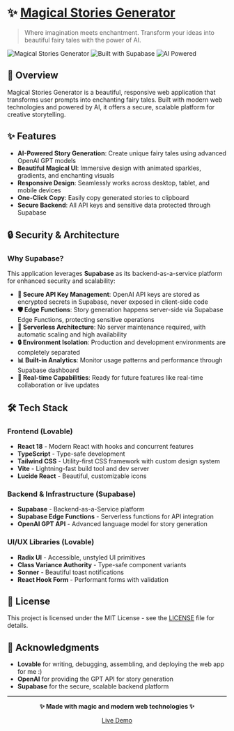 # ✨ [Magical Stories Generator](https://enchanted-context-scribe.lovable.app)

> Where imagination meets enchantment. Transform your ideas into beautiful fairy tales with the power of AI.

![Magical Stories Generator](https://img.shields.io/badge/Status-Live-brightgreen) ![Built with Supabase](https://img.shields.io/badge/Backend-Supabase-green) ![AI Powered](https://img.shields.io/badge/AI-OpenAI%20GPT-blue)

## 🌟 Overview

Magical Stories Generator is a beautiful, responsive web application that transforms user prompts into enchanting fairy tales. Built with modern web technologies and powered by AI, it offers a secure, scalable platform for creative storytelling.

## ✨ Features

- **AI-Powered Story Generation**: Create unique fairy tales using advanced OpenAI GPT models
- **Beautiful Magical UI**: Immersive design with animated sparkles, gradients, and enchanting visuals
- **Responsive Design**: Seamlessly works across desktop, tablet, and mobile devices
- **One-Click Copy**: Easily copy generated stories to clipboard
- **Secure Backend**: All API keys and sensitive data protected through Supabase

## 🔒 Security & Architecture

### Why Supabase?

This application leverages **Supabase** as its backend-as-a-service platform for enhanced security and scalability:

- **🔐 Secure API Key Management**: OpenAI API keys are stored as encrypted secrets in Supabase, never exposed in client-side code
- **🛡️ Edge Functions**: Story generation happens server-side via Supabase Edge Functions, protecting sensitive operations
- **🚀 Serverless Architecture**: No server maintenance required, with automatic scaling and high availability
- **🔒 Environment Isolation**: Production and development environments are completely separated
- **📊 Built-in Analytics**: Monitor usage patterns and performance through Supabase dashboard
- **🔄 Real-time Capabilities**: Ready for future features like real-time collaboration or live updates

## 🛠️ Tech Stack 

### Frontend (Lovable)
- **React 18** - Modern React with hooks and concurrent features
- **TypeScript** - Type-safe development
- **Tailwind CSS** - Utility-first CSS framework with custom design system
- **Vite** - Lightning-fast build tool and dev server
- **Lucide React** - Beautiful, customizable icons

### Backend & Infrastructure (Supabase)
- **Supabase** - Backend-as-a-Service platform
- **Supabase Edge Functions** - Serverless functions for API integration
- **OpenAI GPT API** - Advanced language model for story generation

### UI/UX Libraries (Lovable)
- **Radix UI** - Accessible, unstyled UI primitives
- **Class Variance Authority** - Type-safe component variants
- **Sonner** - Beautiful toast notifications
- **React Hook Form** - Performant forms with validation

## 📄 License

This project is licensed under the MIT License - see the [LICENSE](LICENSE) file for details.

## 🙏 Acknowledgments

- **Lovable** for writing, debugging, assembling, and deploying the web app for me :) 
- **OpenAI** for providing the GPT API for story generation
- **Supabase** for the secure, scalable backend platform

---

<div align="center">

**✨ Made with magic and modern web technologies ✨**

[Live Demo](https://enchanted-context-scribe.lovable.app)
